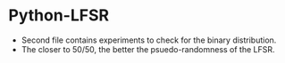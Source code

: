 # Python-LFSR
- Second file contains experiments to check for the binary distribution.
- The closer to 50/50, the better the psuedo-randomness of the LFSR.

